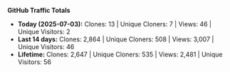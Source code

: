 
**GitHub Traffic Totals**

- **Today (2025-07-03):** Clones: 13 | Unique Cloners: 7 | Views: 46 | Unique Visitors: 2
- **Last 14 days:** Clones: 2,864 | Unique Cloners: 508 | Views: 3,007 | Unique Visitors: 46
- **Lifetime:** Clones: 2,647 | Unique Cloners: 535 | Views: 2,481 | Unique Visitors: 56
